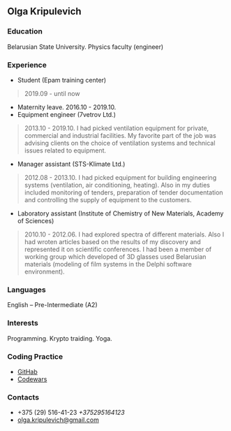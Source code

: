 ## Olga Kripulevich

### Education
Belarusian State University. Physics faculty (engineer)

### Experience
- Student (Epam training center)
> 2019.09 - until now
- Maternity leave. 2016.10 - 2019.10.
- Equipment engineer (7vetrov Ltd.)
> 2013.10 - 2019.10. I had picked ventilation equipment for private, commercial and industrial facilities. My favorite part of the job was advising clients on the choice of ventilation systems and technical issues related to equipment.
- Manager assistant (STS-Klimate Ltd.)
> 2012.08 - 2013.10. I had picked equipment for building engineering systems (ventilation, air conditioning, heating). Also in my duties included monitoring of tenders, preparation of tender documentation and controlling the supply of equipment to the customers.
- Laboratory assistant (Institute of Chemistry of New Materials, Academy of Sciences)
> 2010.10 - 2012.06. I had explored spectra of different materials. Also I had wroten articles based on the results of my discovery and represented it on scientific conferences. I had been a member of working group which developed of 3D glasses used Belarusian materials (modeling of film systems in the Delphi software environment).

### Languages
English – Pre-Intermediate (A2)

### Interests
Programming. Krypto traiding. Yoga.

### Coding Practice

- [GitHab](https://github.com/OlgaSheva)
- [Codewars](https://www.codewars.com/users/OlgaSheva)

### Contacts
- +375 (29) 516-41-23 <i class="fab fa-telegram">+375295164123</i>
- olga.kripulevich@gmail.com

